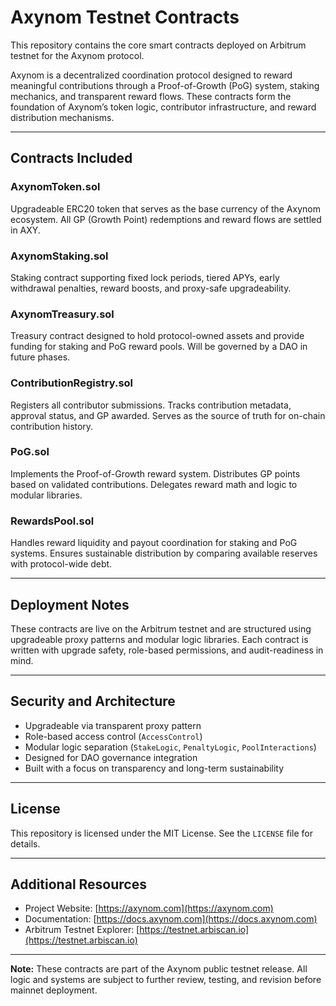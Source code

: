 # Axynom Testnet Contracts

This repository contains the core smart contracts deployed on Arbitrum testnet for the Axynom protocol.

Axynom is a decentralized coordination protocol designed to reward meaningful contributions through a Proof-of-Growth (PoG) system, staking mechanics, and transparent reward flows. These contracts form the foundation of Axynom’s token logic, contributor infrastructure, and reward distribution mechanisms.

---

## Contracts Included

### AxynomToken.sol  
Upgradeable ERC20 token that serves as the base currency of the Axynom ecosystem. All GP (Growth Point) redemptions and reward flows are settled in AXY.

### AxynomStaking.sol  
Staking contract supporting fixed lock periods, tiered APYs, early withdrawal penalties, reward boosts, and proxy-safe upgradeability.

### AxynomTreasury.sol  
Treasury contract designed to hold protocol-owned assets and provide funding for staking and PoG reward pools. Will be governed by a DAO in future phases.

### ContributionRegistry.sol  
Registers all contributor submissions. Tracks contribution metadata, approval status, and GP awarded. Serves as the source of truth for on-chain contribution history.

### PoG.sol  
Implements the Proof-of-Growth reward system. Distributes GP points based on validated contributions. Delegates reward math and logic to modular libraries.

### RewardsPool.sol  
Handles reward liquidity and payout coordination for staking and PoG systems. Ensures sustainable distribution by comparing available reserves with protocol-wide debt.

---

## Deployment Notes

These contracts are live on the Arbitrum testnet and are structured using upgradeable proxy patterns and modular logic libraries. Each contract is written with upgrade safety, role-based permissions, and audit-readiness in mind.

---

## Security and Architecture

- Upgradeable via transparent proxy pattern
- Role-based access control (`AccessControl`)
- Modular logic separation (`StakeLogic`, `PenaltyLogic`, `PoolInteractions`)
- Designed for DAO governance integration
- Built with a focus on transparency and long-term sustainability

---

## License

This repository is licensed under the MIT License. See the `LICENSE` file for details.

---

## Additional Resources

- Project Website: [https://axynom.com](https://axynom.com)
- Documentation: [https://docs.axynom.com](https://docs.axynom.com)
- Arbitrum Testnet Explorer: [https://testnet.arbiscan.io](https://testnet.arbiscan.io)

---

**Note:** These contracts are part of the Axynom public testnet release. All logic and systems are subject to further review, testing, and revision before mainnet deployment.
